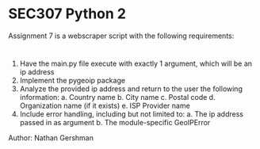 # SEC307 Python 2
Assignment 7 is a webscraper script with the following requirements:
#
1. Have the main.py file execute with exactly 1 argument, which will be an ip address
2. Implement the pygeoip package
3. Analyze the provided ip address and return to the user the following information:
a. Country name
b. City name
c. Postal code
d. Organization name (if it exists)
e. ISP Provider name
4. Include error handling, including but not limited to:
  a. The ip address passed in as argument
  b. The module-specific GeoIPError
  
Author: Nathan Gershman
